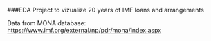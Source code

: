 ###EDA Project to vizualize 20 years of IMF loans and arrangements

Data from MONA database: https://www.imf.org/external/np/pdr/mona/index.aspx
